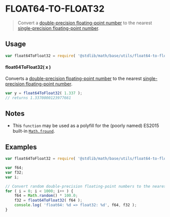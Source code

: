 FLOAT64-TO-FLOAT32
===
> Convert a [double-precision floating-point number][ieee754] to the nearest [single-precision floating-point number][ieee754].


<!-- <usage> -->
## Usage

``` javascript
var float64ToFloat32 = require( '@stdlib/math/base/utils/float64-to-float32' );
```

#### float64ToFloat32( x )

Converts a [double-precision floating-point number][ieee754] to the nearest [single-precision floating-point number][ieee754].

``` javascript
var y = float64ToFloat32( 1.337 );
// returns 1.3370000123977661
```
<!-- </usage> -->

<!-- <notes> -->
## Notes

*	This `function` may be used as a polyfill for the (poorly named) ES2015 built-in [`Math.fround`][math-fround].

<!-- </notes> -->

<!-- <examples> -->
## Examples

``` javascript
var float64ToFloat32 = require( '@stdlib/math/base/utils/float64-to-float32' );

var f64;
var f32;
var i;

// Convert random double-precision floating-point numbers to the nearest single-precision floating-point number...
for ( i = 0; i < 1000; i++ ) {
	f64 = Math.random() * 100.0;
	f32 = float64ToFloat32( f64 );
	console.log( 'float64: %d => float32: %d', f64, f32 );
}
```
<!-- </examples> -->

<!-- <links> -->
[ieee754]: https://en.wikipedia.org/wiki/IEEE_754-1985
[math-fround]: https://developer.mozilla.org/en-US/docs/Web/JavaScript/Reference/Global_Objects/Math/fround
<!-- </links> -->
